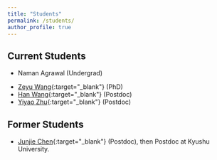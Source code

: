 ```yaml
---
title: "Students"
permalink: /students/
author_profile: true
---
```


## Current Students

* Naman Agrawal (Undergrad)  
<!-- * Jiao Hanyang (Undergrad)   -->
* [Zeyu Wang](https://fass.nus.edu.sg/ecs/people/wang-zeyu-2/){:target="_blank"} (PhD)  
* [Han Wang](https://sites.google.com/view/han-wang-econ){:target="_blank"} (Postdoc)  
* [Yiyao Zhu](https://fass.nus.edu.sg/ecs/people/zhu-yiyao-2/){:target="_blank"} (Postdoc)  

## Former Students
* [Junjie Chen](https://imjjchen.github.io/){:target="_blank"} (Postdoc), then Postdoc at Kyushu University.  
